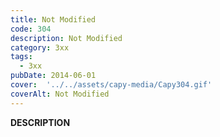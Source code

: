 ```yaml
---
title: Not Modified
code: 304
description: Not Modified
category: 3xx
tags:
  - 3xx
pubDate: 2014-06-01
cover:  '../../assets/capy-media/Capy304.gif'
coverAlt: Not Modified
---
```


__DESCRIPTION__